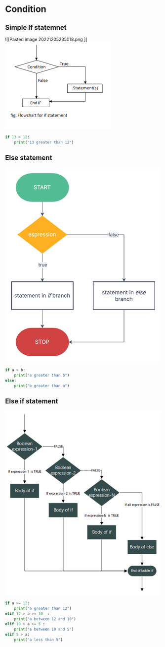 # Condition
## Simple If statemnet

![[Pasted image 20221205235018.png ]]
![](../src/img/Pasted%20image%2020221205235018.png)
```python title="if"
if 13 > 12:
	print("13 greater than 12")
```

## Else statement

<!-- ![[Pasted image 20221205235231.png]] -->
![](../src/img/Pasted%20image%2020221205235231.png)

```python
if a > b:
	print("a greater than b")
else:
	print("b greater than a")
```

## Else if statement
<!-- ![[Pasted image 20221205235329.png]] -->
![](../src/img/Pasted%20image%2020221205235329.png)

```python
if a >= 12:
	print("a greater than 12")
elif 12 > a >= 10  :
	print("a between 12 and 10")
elif 10 > a >= 5 :
	print("a between 10 and 5")
elif 5 > a:
	print("a less than 5")
```

<!-- [example](https://www.linkedin.com/posts/ralph-aboujaoude-diaz-40838313_technology-tech-code-ugcPost-7003775601933209600-8UjM?utm_source=share&utm_medium=member_desktop ) -->